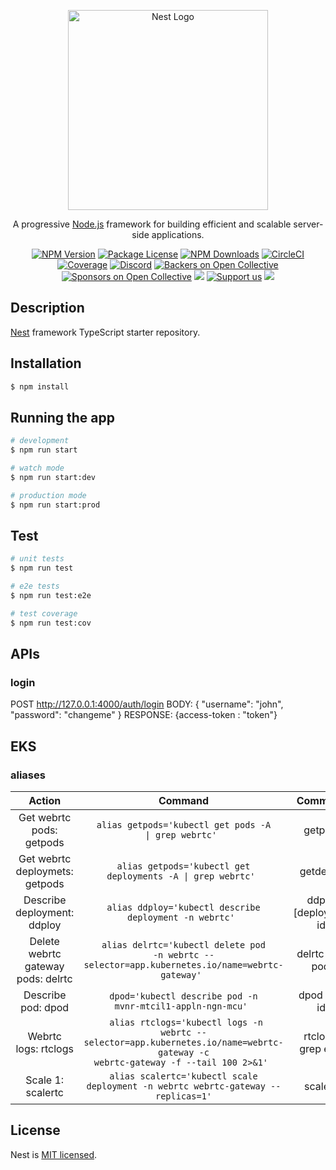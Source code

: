 <p align="center">
  <a href="http://nestjs.com/" target="blank"><img src="https://nestjs.com/img/logo_text.svg" width="320" alt="Nest Logo" /></a>
</p>

[circleci-image]: https://img.shields.io/circleci/build/github/nestjs/nest/master?token=abc123def456

[circleci-url]: https://circleci.com/gh/nestjs/nest

  <p align="center">A progressive <a href="http://nodejs.org" target="_blank">Node.js</a> framework for building efficient and scalable server-side applications.</p>
    <p align="center">
<a href="https://www.npmjs.com/~nestjscore" target="_blank"><img src="https://img.shields.io/npm/v/@nestjs/core.svg" alt="NPM Version" /></a>
<a href="https://www.npmjs.com/~nestjscore" target="_blank"><img src="https://img.shields.io/npm/l/@nestjs/core.svg" alt="Package License" /></a>
<a href="https://www.npmjs.com/~nestjscore" target="_blank"><img src="https://img.shields.io/npm/dm/@nestjs/common.svg" alt="NPM Downloads" /></a>
<a href="https://circleci.com/gh/nestjs/nest" target="_blank"><img src="https://img.shields.io/circleci/build/github/nestjs/nest/master" alt="CircleCI" /></a>
<a href="https://coveralls.io/github/nestjs/nest?branch=master" target="_blank"><img src="https://coveralls.io/repos/github/nestjs/nest/badge.svg?branch=master#9" alt="Coverage" /></a>
<a href="https://discord.gg/G7Qnnhy" target="_blank"><img src="https://img.shields.io/badge/discord-online-brightgreen.svg" alt="Discord"/></a>
<a href="https://opencollective.com/nest#backer" target="_blank"><img src="https://opencollective.com/nest/backers/badge.svg" alt="Backers on Open Collective" /></a>
<a href="https://opencollective.com/nest#sponsor" target="_blank"><img src="https://opencollective.com/nest/sponsors/badge.svg" alt="Sponsors on Open Collective" /></a>
  <a href="https://paypal.me/kamilmysliwiec" target="_blank"><img src="https://img.shields.io/badge/Donate-PayPal-ff3f59.svg"/></a>
    <a href="https://opencollective.com/nest#sponsor"  target="_blank"><img src="https://img.shields.io/badge/Support%20us-Open%20Collective-41B883.svg" alt="Support us"></a>
  <a href="https://twitter.com/nestframework" target="_blank"><img src="https://img.shields.io/twitter/follow/nestframework.svg?style=social&label=Follow"></a>
</p>
  <!--[![Backers on Open Collective](https://opencollective.com/nest/backers/badge.svg)](https://opencollective.com/nest#backer)
  [![Sponsors on Open Collective](https://opencollective.com/nest/sponsors/badge.svg)](https://opencollective.com/nest#sponsor)-->

## Description

[Nest](https://github.com/nestjs/nest) framework TypeScript starter repository.

## Installation

```bash
$ npm install
```

## Running the app

```bash
# development
$ npm run start

# watch mode
$ npm run start:dev

# production mode
$ npm run start:prod
```

## Test

```bash
# unit tests
$ npm run test

# e2e tests
$ npm run test:e2e

# test coverage
$ npm run test:cov
```

## APIs

### login

POST http://127.0.0.1:4000/auth/login
BODY: {
"username": "john",
"password": "changeme"
}
RESPONSE: {access-token : "token"}

## EKS

### aliases

|               Action               |                                                                   Command                                                                   |         Comments         |
|:----------------------------------:|:-------------------------------------------------------------------------------------------------------------------------------------------:|:------------------------:|
|      Get webrtc pods: getpods      |                                  <code>alias getpods='kubectl get pods -A &#124; grep webrtc'  </code>                                  | getpods |
|   Get webrtc deploymets: getpods   |                                               <code>alias getpods='kubectl get deployments -A &#124; grep webrtc'  </code>   | getdeplos|
|    Describe deployment: ddploy     |                                <code>alias ddploy='kubectl describe deployment -n webrtc'           </code>                                 | ddploy  [deployment id]  |
| Delete webrtc gateway pods: delrtc |                 <code>alias delrtc='kubectl delete pod -n webrtc --selector=app.kubernetes.io/name=webrtc-gateway' </code>                  | delrtc =>       all pods |
|         Describe pod: dpod         |                           <code>dpod='kubectl describe pod -n mvnr-mtcil1-appln-ngn-mcu'                  </code>                           |      dpod [pod id]       |
|        Webrtc logs: rtclogs        | <code> alias rtclogs='kubectl logs -n webrtc --selector=app.kubernetes.io/name=webrtc-gateway -c webrtc-gateway -f --tail 100 2>&1' </code> |      rtclogs &#124; grep error |
|         Scale 1: scalertc          |                        <code>alias scalertc='kubectl scale deployment -n webrtc webrtc-gateway --replicas=1'</code>                         |         scalertc                 |

## License

Nest is [MIT licensed](LICENSE).
